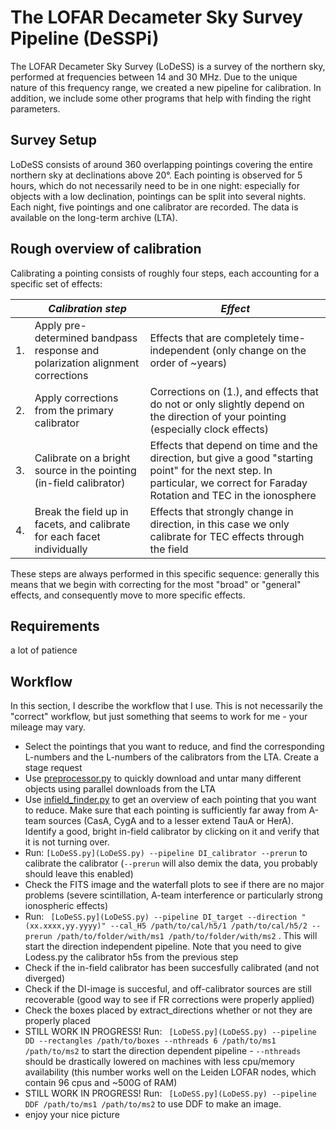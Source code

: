 # The LOFAR Decameter Sky Survey Pipeline (DeSSPi)

The LOFAR Decameter Sky Survey (LoDeSS) is a survey of the northern sky, performed at frequencies between 14 and 30 MHz. Due to the unique nature of this 
frequency range, we created a new pipeline for calibration. In addition, we include some other programs that help with finding the right parameters.

## Survey Setup

LoDeSS consists of around 360 overlapping pointings covering the entire northern sky at declinations above 20°. Each pointing is observed for 5 hours,
which do not necessarily need to be in one night: especially for objects with a low declination, pointings can be split into several nights.
Each night, five pointings and one calibrator are recorded. The data is available on the long-term archive (LTA).

## Rough overview of calibration

Calibrating a pointing consists of roughly four steps, each accounting for a specific set of effects:

| | *Calibration step* | *Effect* |
|----|----|----|
|1. | Apply pre-determined bandpass response and polarization alignment corrections | Effects that are completely time-independent (only change on the order of ~years)|
|2. | Apply corrections from the primary calibrator | Corrections on (1.), and effects that do not or only slightly depend on the direction of your pointing (especially clock effects)|
|3. | Calibrate on a bright source in the pointing (in-field calibrator) | Effects that depend on time and the direction, but give a good "starting point" for the next step. In particular, we correct for Faraday Rotation and TEC in the ionosphere|
|4. | Break the field up in facets, and calibrate for each facet individually | Effects that strongly change in direction, in this case we only calibrate for TEC effects through the field|

These steps are always performed in this specific sequence: generally this means that we begin with correcting for the most "broad" or "general" effects, and 
consequently move to more specific effects.

## Requirements
a lot of patience

## Workflow

In this section, I describe the workflow that I use. This is not necessarily the "correct" workflow, but just something that seems to work for me - your mileage
may vary.

- Select the pointings that you want to reduce, and find the corresponding L-numbers and the L-numbers of the calibrators from the LTA. Create a stage request
- Use [preprocessor.py](prerun/preprocessor.py) to quickly download and untar many different objects using parallel downloads from the LTA
- Use [infield_finder.py](toolbox/infield_finder.py) to get an overview of each pointing that you want to reduce. Make sure that each pointing is sufficiently far away from A-team sources (CasA, CygA and to a lesser extend TauA or HerA). Identify a good, bright in-field calibrator by clicking on it and verify that it is not turning over.
- Run: ` [LoDeSS.py](LoDeSS.py) --pipeline DI_calibrator --prerun ` to calibrate the calibrator (`--prerun` will also demix the data, you probably should leave this enabled)
- Check the FITS image and the waterfall plots to see if there are no major problems (severe scintillation, A-team interference or particularly strong ionospheric effects)
- Run: ` [LoDeSS.py](LoDeSS.py) --pipeline DI_target --direction "(xx.xxxx,yy.yyyy)" --cal_H5 /path/to/cal/h5/1 /path/to/cal/h5/2 --prerun /path/to/folder/with/ms1 /path/to/folder/with/ms2` . This will start the direction independent pipeline. Note that you need to give Lodess.py the calibrator h5s from the previous step
- Check if the in-field calibrator has been succesfully calibrated (and not diverged)
- Check if the DI-image is succesful, and off-calibrator sources are still recoverable (good way to see if FR corrections were properly applied)
- Check the boxes placed by extract_directions whether or not they are properly placed
- STILL WORK IN PROGRESS! Run: ` [LoDeSS.py](LoDeSS.py) --pipeline DD --rectangles /path/to/boxes --nthreads 6 /path/to/ms1 /path/to/ms2` to start the direction dependent pipeline - `--nthreads` should be drastically lowered on machines with less cpu/memory availability (this number works well on the Leiden LOFAR nodes, which contain 96 cpus and ~500G of RAM)
- STILL WORK IN PROGRESS! Run: ` [LoDeSS.py](LoDeSS.py) --pipeline DDF /path/to/ms1 /path/to/ms2` to use DDF to make an image.
- enjoy your nice picture
